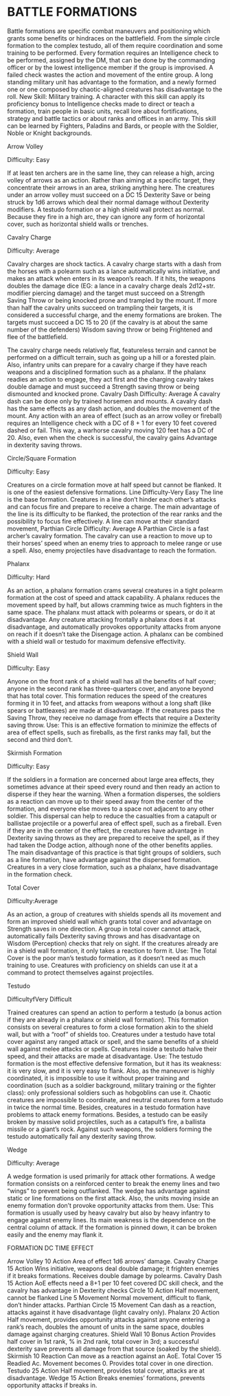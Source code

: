 # BATTLE FORMATIONS

 Battle formations are specific combat maneuvers and positioning which grants some benefits or hindraces on the battlefield. From the simple circle formation to the complex testudo, all of them require coordination and some training to be performed. Every formation requires an Intelligence check to be performed, assigned by the DM, that can be done by the commanding officer or by the lowest intelligence member if the group is improvised. A failed check wastes the action and movement of the entire group. A long standing military unit has advantage to the formation, and a newly formed one or one composed by chaotic-aligned creatures has disadvantage to the roll. New Skill: Military training. A character with this skill can apply its proficiency bonus to Intelligence checks made to direct or teach a formation, train people in basic units, recall lore about fortifications, strategy and battle tactics or about ranks and offices in an army. This skill can be learned by Fighters, Paladins and Bards, or people with the Soldier, Noble or Knight backgrounds.

Arrow Volley 

Difficulty: Easy 

If at least ten archers are in the same line, they can release a high, arcing volley of arrows as an action. Rather than aiming at a specific target, they concentrate their arrows in an area, striking anything here. The creatures under an arrow volley must succeed on a DC 15 Dexterity Save or being struck by 1d6 arrows which deal their normal damage without Dexterity modifiers. A testudo formation or a high shield wall protect as normal. Because they fire in a high arc, they can ignore any form of horizontal cover, such as horizontal shield walls or trenches. 

Cavalry Charge 

Difficulty: Average 

Cavalry charges are shock tactics. A cavalry charge starts with a dash from the horses with a polearm such as a lance automatically wins initiative, and makes an attack when enters in its weapon’s reach. If it hits, the weapons doubles the damage dice \(EG: a lance in a cavalry charge deals 2d12+str. modifier piercing damage\) and the target must succeed on a Strength Saving Throw or being knocked prone and trampled by the mount. If more than half the cavalry units succeed on trampling their targets, it is considered a successful charge, and the enemy formations are broken. The targets must succeed a DC 15 to 20 \(if the cavalry is at about the same number of the defenders\) Wisdom saving throw or being Frightened and flee of the battlefield.

The cavalry charge needs relatively flat, featureless terrain and cannot be performed on a difficult terrain, such as going up a hill or a forested plain. Also, infantry units can prepare for a cavalry charge if they have reach weapons and a disciplined formation such as a phalanx. If the phalanx readies an action to engage, they act first and the charging cavalry takes double damage and must succeed a Strength saving throw or being dismounted and knocked prone. Cavalry Dash Difficulty: Average A cavalry dash can be done only by trained horsemen and mounts. A cavalry dash has the same effects as any dash action, and doubles the movement of the mount. Any action with an area of effect \(such as an arrow volley or  fireball\) requires an Intelligence check with a DC of 8 + 1 for every 10 feet covered dashed or fail. This way, a warhorse cavalry moving 120 feet has a DC of 20. Also, even when the check is successful, the cavalry gains Advantage in dexterity saving throws. 

Circle/Square Formation 

Difficulty: Easy 

Creatures on a circle formation move at half speed but cannot be flanked. It is one of the easiest defensive formations. Line Difficulty-Very Easy The line is the base formation. Creatures in a line don’t hinder each other’s attacks and can focus fire and prepare to receive a charge. The main advantage of the line is its difficulty to be flanked, the protection of the rear ranks and the possibility to focus fire effectively. A line can move at their standard movement, Parthian Circle Difficulty: Average A Parthian Circle is a fast archer’s cavalry formation. The cavalry can use a reaction to move up to their horses’ speed when an enemy tries to approach to melee range or use a spell. Also, enemy projectiles have disadvantage to reach the formation. 

Phalanx 

Difficulty: Hard

As an action, a phalanx formation crams several creatures in a tight polearm formation at the cost of speed and attack capability. A phalanx reduces the movement speed by half, but allows cramming twice as much fighters in the same space. The phalanx must attack with polearms or spears, or do it at disadvantage. Any creature attacking frontally a phalanx does it at disadvantage, and automatically provokes opportunity attacks from anyone on reach if it doesn’t take the Disengage action. A phalanx can be combined with a shield wall or testudo for maximum defensive effectivity. 

Shield Wall 

Difficulty: Easy 

Anyone on the front rank of a shield wall has all the benefits of half cover; anyone in the second rank has three-quarters cover, and anyone beyond that has total cover. This formation reduces the speed of the creatures forming it in 10 feet, and attacks from weapons without a long shaft \(like spears or battleaxes\) are made at disadvantage. If the creatures pass the Saving Throw, they receive no damage from effects that require a Dexterity saving throw. Use: This is an effective formation to minimize the effects of area of effect spells, such as fireballs, as the first ranks may fall, but the second and third don’t. 

Skirmish Formation 

Difficulty: Easy 

If the soldiers in a formation are concerned about large area effects, they sometimes advance at their speed every round and then ready an action to disperse if they hear the warning. When a formation disperses, the soldiers as a reaction can move up to their speed away from the center of the formation, and everyone else moves to a space not adjacent to any other soldier. This dispersal can help to reduce the casualties from a catapult or ballistae projectile or a powerful area of effect spell, such as a fireball. Even if they are in the center of the effect, the creatures have advantage in Dexterity saving throws as they are prepared to receive the spell, as if they had taken the Dodge action, although none of the other benefits applies. The main disadvantage of this practice is that tight groups of soldiers, such as a line formation, have advantage against the dispersed formation. Creatures in a very close formation, such as a phalanx, have disadvantage in the formation check. 

Total Cover 

Difficulty:Average 

As an action, a group of creatures with shields spends all its movement and form an improved shield wall which grants total cover and advantage on Strength saves in one direction. A group in total cover cannot attack, automatically fails Dexterity saving throws and has disadvantage on Wisdom \(Perception\) checks that rely on sight. If the creatures already are in a shield wall formation, it only takes a reaction to form it. Use: The Total Cover is the poor man’s testudo formation, as it doesn’t need as much training to use. Creatures with proficiency on shields can use it at a command to protect themselves against projectiles. 

Testudo

DifficultyfVery Difficult 

Trained creatures can spend an action to perform a testudo \(a bonus action if they are already in a phalanx or shield wall formation\). This formation consists on several creatures to form a close formation akin to the shield wall, but with a “roof” of shields too. Creatures under a testudo have total cover against any ranged attack or spell, and the same benefits of a shield wall against melee attacks or spells. Creatures inside a testudo halve their speed, and their attacks are made at disadvantage. Use: The testudo formation is the most effective defensive formation, but it has its weakness: it is very slow, and it is very easy to flank. Also, as the maneuver is highly coordinated, it is impossible to use it without proper training and coordination \(such as a soldier background, military training or the fighter class\): only professional soldiers such as hobgoblins can use it. Chaotic creatures are impossible to coordinate, and neutral creatures form a testudo in twice the normal time. Besides, creatures in a testudo formation have problems to attack enemy formations. Besides, a testudo can be easily broken by massive solid projectiles, such as a catapult’s fire, a ballista missile or a giant’s rock. Against such weapons, the soldiers forming the testudo automatically fail any dexterity saving throw. 

Wedge 

Difficulty: Average 

A wedge formation is used primarily for attack other formations. A wedge formation consists on a reinforced center to break the enemy lines and two “wings” to prevent being outflanked. The wedge has advantage against static or line formations on the first attack. Also, the units moving inside an enemy formation don’t provoke opportunity attacks from them. Use: This formation is usually used by heavy cavalry but also by heavy infantry to engage against enemy lines. Its main weakness is the dependence on the central column of attack. If the formation is pinned down, it can be broken easily and the enemy may flank it.

FORMATION DC TIME EFFECT

Arrow Volley 10 Action Area of effect 1d6 arrows’ damage. 
Cavalry Charge 15 Action Wins initiative, weapons deal double damage; it frighten enemies if it breaks formations. Receives double damage by polearms. 
Cavalry Dash 15 Action AoE effects need a 8+1 per 10 feet covered DC skill check, and the cavalry has advantage in Dexterity checks 
Circle 10 Action Half movement, cannot be flanked Line 5 Movement Normal movement, difficult to flank, don’t hinder attacks. 
Parthian Circle 15 Movement Can dash as a reaction, attacks against it have disadvantage \(light cavalry only\). 
Phalanx 20 Action Half movement, provides opportunity attacks against anyone entering a rank’s reach, doubles the amount of units in the same space, doubles damage against charging creatures. 
Shield Wall 10 Bonus Action Provides half cover in 1st rank, % in 2nd rank, total cover in 3rd; a successful dexterity save prevents all damage from that source \(soaked by the shield\). 
Skirmish 10 Reaction Can move as a reaction against an AoE. Total Cover 15 Readied Ac. Movement becomes 0. Provides total cover in one direction. 
Testudo 25 Action Half movement, provides total cover, attacks are at disadvantage. 
Wedge 15 Action Breaks enemies’ formations, prevents opportunity attacks if breaks in.

